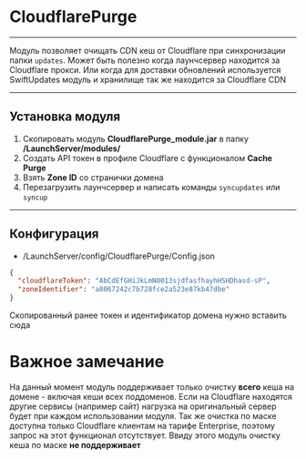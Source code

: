 # CloudflarePurge

---
Модуль позволяет очищать CDN кеш от Cloudflare при синхронизации папки `updates`.
Может быть полезно когда лаунчсервер находится за Cloudflare прокси. Или когда для доставки обновлений используется
SwiftUpdates модуль и хранилище так же находится за Cloudflare CDN

---
## Установка модуля

1. Скопировать модуль **CloudflarePurge_module.jar** в папку **/LaunchServer/modules/**
2. Создать API токен в профиле Cloudflare с функционалом **Cache Purge**
3. Взять **Zone ID** со странички домена
4. Перезагрузить лаунчсервер и написать команды `syncupdates` или `syncup`

---
## Конфигурация
* /LaunchServer/config/CloudflarePurge/Config.json
```json
{
  "cloudflareToken": "AbCdEfGHiJkLmN0013sjdfasfhayhHSHDhasd-sP",
  "zoneIdentifier": "a8067242c7b728fce2a523e87kb47dbe"
}
```
Скопированный ранее токен и идентификатор домена нужно вставить сюда

# Важное замечание
На данный момент модуль поддерживает только очистку **всего** кеша на домене - включая кеши всех поддоменов.
Если на Cloudflare находятся другие сервисы (например сайт) нагрузка на оригинальный сервер будет при каждом 
использовании модуля.
Так же очистка по маске доступна только Cloudflare клиентам на тарифе Enterprise, поэтому запрос на этот
функционал отсутствует. Ввиду этого модуль очистку кеша по маске **не поддерживает**
